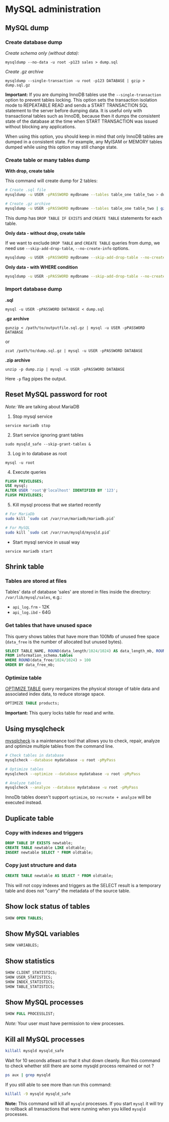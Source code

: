 # MySQL administration

## MySQL dump

### Create database dump

*Create schema only (without data):*

```
mysqldump --no-data -u root -p123 sales > dump.sql
```

*Create .gz archive*

```
mysqldump --single-transaction -u root -p123 DATABASE | gzip > dump.sql.gz
```

**Important:** If you are dumping InnoDB tables use the `--single-transaction` option to prevent tables locking. This option sets the transaction isolation mode to REPEATABLE READ and sends a START TRANSACTION SQL statement to the server before dumping data. It is useful only with transactional tables such as InnoDB, because then it dumps the consistent state of the database at the time when START TRANSACTION was issued without blocking any applications.

When using this option, you should keep in mind that only InnoDB tables are dumped in a consistent state. For example, any MyISAM or MEMORY tables dumped while using this option may still change state.

### Create table or many tables dump

**With drop, create table**

This command will create dump for 2 tables:

```bash
# Create .sql file
mysqldump -u USER -pPASSWORD mydbname --tables table_one table_two > dump.sql

# Create .gz archive
mysqldump -u USER -pPASSWORD mydbname --tables table_one table_two | gzip > dump.sql.gz
```

This dump has `DROP TABLE IF EXISTS` and `CREATE TABLE` statements for each table.

**Only data - without drop, create table**

If we want to exclude `DROP TABLE` and `CREATE TABLE` queries from dump, we need use `--skip-add-drop-table`, `--no-create-info` options.

```bash
mysqldump -u USER -pPASSWORD mydbname --skip-add-drop-table --no-create-info --tables products_point_sales products_to_point_sales > dump.sql
```

**Only data - with WHERE condition**

```bash
mysqldump -u USER -pPASSWORD mydbname --skip-add-drop-table --no-create-info --tables products --where="id > 10000" > products_delta_dump.sql
```

### Import database dump

**.sql**

```
mysql -u USER -pPASSWORD DATABASE < dump.sql
```

**.gz archive**
```
gunzip < /path/to/outputfile.sql.gz | mysql -u USER -pPASSWORD DATABASE
```
or
```
zcat /path/to/dump.sql.gz | mysql -u USER -pPASSWORD DATABASE
```
**.zip archive**
```
unzip -p dump.zip | mysql -u USER -pPASSWORD DATABASE
```
Here `-p` flag pipes the output.

## Reset MySQL password for root

*Note:* We are talking about MariaDB

1. Stop mysql service
```
service mariadb stop
```

2. Start service ignoring grant tables
```
sudo mysqld_safe --skip-grant-tables &
```

3. Log in to database as root
```
mysql -u root
```

4. Execute queries
```sql
FLUSH PRIVILEGES;
USE mysql;
ALTER USER 'root'@'localhost' IDENTIFIED BY '123';
FLUSH PRIVILEGES;
```

5. Kill mysql process that we started recently
```bash
# For MariaDb
sudo kill `sudo cat /var/run/mariadb/mariadb.pid`

# For MySQL
sudo kill `sudo cat /var/run/mysqld/mysqld.pid`
```

* Start mysql service in usual way
```
service mariadb start
```

## Shrink table

### Tables are stored at files

Tables' data of database 'sales' are stored in files inside the directory: `/var/lib/mysql/sales`, e.g.:

- `api_log.frm` - 12K
- `api_log.ibd` - 64G

### Get tables that have unused space

This query shows tables that have more than 100Mb of unused free space 
(`data_free` is the number of allocated but unused bytes).

```sql
SELECT TABLE_NAME, ROUND(data_length/1024/1024) AS data_length_mb, ROUND(data_free/1024/1024) AS data_free_mb
FROM information_schema.tables
WHERE ROUND(data_free/1024/1024) > 100
ORDER BY data_free_mb;
```

### Optimize table

[OPTIMIZE TABLE](https://dev.mysql.com/doc/refman/8.0/en/optimize-table.html) query reorganizes the physical storage of table data and associated index data, to reduce storage space.

```sql
OPTIMIZE TABLE products;
```

**Important:** This query locks table for read and write.

## Using mysqlcheck

[mysqlcheck](https://mariadb.com/kb/en/library/mysqlcheck/) is a maintenance tool that allows you to check, repair, analyze and optimize multiple tables from the command line.

```bash
# Check tables in database
mysqlcheck --database mydatabase -u root -pMyPass

# Optimize tables
mysqlcheck --optimize --database mydatabase -u root -pMyPass

# Analyze tables
mysqlcheck --analyze --database mydatabase -u root -pMyPass
```

InnoDb tables doesn't support `optimize`, so `recreate + analyze` will be executed instead.

## Duplicate table

### Copy with indexes and triggers

```sql
DROP TABLE IF EXISTS newtable;
CREATE TABLE newtable LIKE oldtable; 
INSERT newtable SELECT * FROM oldtable;
```

### Copy just structure and data

```sql
CREATE TABLE newtable AS SELECT * FROM oldtable;
```

This will not copy indexes and triggers as the SELECT result is a temporary table and does not "carry" the metadata of the source table.

## Show lock status of tables

```sql
SHOW OPEN TABLES;
```

## Show MySQL variables

```sql
SHOW VARIABLES;
```

## Show statistics

```sql
SHOW CLIENT_STATISTICS;
SHOW USER_STATISTICS;
SHOW INDEX_STATISTICS;
SHOW TABLE_STATISTICS;
```

## Show MySQL processes

```sql
SHOW FULL PROCESSLIST;
```
*Note:* Your user must have permission to view processes.

## Kill all MySQL processes

```bash
killall mysqld mysqld_safe
```

Wait for 10 seconds atleast so that it shut down cleanly. Run this command to check whether still there are some mysqld process remained or not ?

```bash
ps aux | grep mysqld
```

If you still able to see more than run this command:

```bash
killall -9 mysqld mysqld_safe
```

**Note:** This command will kill all `mysqld` processes. If you start `mysql` it will try to rollback all transactions that were running when you killed `mysqld` processes.
